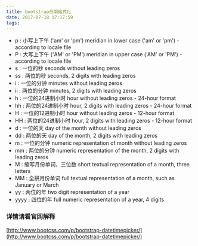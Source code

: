 ```yaml
---
title: bootstrap日期格式化
date: 2017-07-18 17:17:59
tags:
---
```




   * p : 小写上下午 ('am' or 'pm')  meridian in lower case ('am' or 'pm') - according to locale file 
   * P : 大写上下午 ('AM' or 'PM') meridian in upper case ('AM' or 'PM') - according to locale file
   * s : 一位的秒  seconds without leading zeros
   * ss : 两位的秒  seconds, 2 digits with leading zeros
   * i : 一位的分钟  minutes without leading zeros
   * ii : 两位的分钟  minutes, 2 digits with leading zeros
   * h : 一位的24进制小时  hour without leading zeros - 24-hour format
   * hh : 两位的24进制小时  hour, 2 digits with leading zeros - 24-hour format
   * H : 一位的12进制小时 hour without leading zeros - 12-hour format
   * HH : 两位的24进制小时  hour, 2 digits with leading zeros - 12-hour format
   * d : 一位的天  day of the month without leading zeros
   * dd : 两位的天 day of the month, 2 digits with leading zeros
   * m : 一位的分钟  numeric representation of month without leading zeros
   * mm : 两位的分钟 numeric representation of the month, 2 digits with leading zeros
   * M : 缩写月份单词，三位数  short textual representation of a month, three letters
   * MM : 全拼月份单词 full textual representation of a month, such as January or March
   * yy : 两位的年  two digit representation of a year
   * yyyy : 四位的年  full numeric representation of a year, 4 digits


### 详情请看官网解释
[http://www.bootcss.com/p/bootstrap-datetimepicker/](http://www.bootcss.com/p/bootstrap-datetimepicker/)